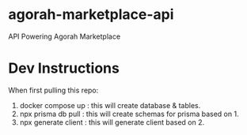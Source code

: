 # agorah-marketplace-api

API Powering Agorah Marketplace

# Dev Instructions

When first pulling this repo:

1. docker compose up : this will create database & tables.
2. npx prisma db pull : this will create schemas for prisma based on 1.
3. npx generate client : this will generate client based on 2.
